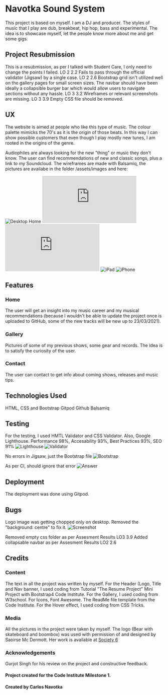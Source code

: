 # Navotka Sound System

This project is based on myself. I am a DJ and producer. The styles of music that I play are dub, breakbeat, hip hop, bass and experimental.
The idea is to showcase myself, let the people know more about me and get some gigs.

## Project Resubmission
This is a resubmission, as per I talked with Student Care, I only need to change the points I failed. 
LO 2 2.2 Fails to pass through the official validator (Jigsaw) by a single case.
LO 2 2.6 Bootstrap grid isn't utilized well on the gallery pages for small screen sizes. The navbar should have been ideally a collapsible burger bar which would allow users to navigate sections without any hassle.
LO 3 3.2 Wireframes or relevant screenshots are missing.
LO 3 3.9 Empty CSS file should be removed.

## UX
The website is aimed at people who like this type of music. The colour palette mimicks the 70's as it is the origin of those beats. In this way I can show possible customers that even though I play mostly new tunes, I am rooted in the origins of the genre.

Audiophiles are always looking for the new "thing" or music they don't know. The user can find recommendations of new and classic songs, plus a link to my Soundcloud.
The wireframes are made with Balsamiq, the pictures are availabe in the folder /assets/images and here:

![Desktop Home](https://github.com/cnavotka/navotka-soundsystem/blob/master/assets/images/BalsamiqMS1home.png)
![Desktop Gallery](https://github.com/cnavotka/navotka-soundsystem/blob/master/assets/images/BalsamiqMS1.pdf)
![Desktop Contact](https://github.com/cnavotka/navotka-soundsystem/blob/master/assets/images/BalsamiqMS1iii.pdf)
![iPad](htpps://github.com/cnavotka/navotka-soundsystem/blob/master/assets/images/iPadii.png)
![iPhone](https://github.com/cnavotka/navotka-soundsystem/blob/master/assets/images/Mobile%20balsamiq.png)


## Features
### Home
The user will get an insight into my music career and my musical recommendations (because I wouldn't be able to update the project once is uploaded to GitHub, some of the new tracks will be new up to 23/03/2021).

### Gallery

Pictures of some of my previous shows, some gear and records. The idea is to satisfy the curiosity of the user.

### Contact
The user can contact to get info about coming shows, releases and music tips.

## Technologies Used

HTML, CSS and Bootstrap
Gitpod
Github 
Balsamiq 

## Testing
For the testing, I used HMTL Validator and CSS Validator. Also, Google Lighthouse.
Performance 98%, Accesability 93%, Best Practices 93%, SEO 91%
![Lighthouse](https://github.com/cnavotka/navotka-soundsystem/blob/master/assets/images/lighthouse%20updated%20performance.png)
![Validator](https://github.com/cnavotka/navotka-soundsystem/blob/master/assets/images/validatorhtml.png)

No errors in Jigsaw, just the Bootstrap file
![Bootstrap](https://github.com/cnavotka/navotka-soundsystem/blob/master/assets/images/error%20validator%20only%20bootstrap.png)

As per CI, should ignore that error
![Answer](https://github.com/cnavotka/navotka-soundsystem/blob/master/assets/images/explanation%20bootstrap%20error.png)

## Deployment
The deployment was done using Gitpod.

## Bugs
Logo image was getting chopped only on desktop. Removed the "background: centre" to fix it. 
![Screenshot](https://github.com/cnavotka/navotka-soundsystem/blob/master/assets/images/headlogcut.png)

Removed empty css folder as per Assesment Results LO3 3.9
Added collapsable navbar as per Assesment Results LO2 2.6

## Credits
### Content
The text in all the project was written by myself.
For the Header (Logo, Title and Nav banner, I used coding from Tutorial "The Resume Project" Mini Project with Bootstrap4 Code Institute.
For the Gallery, I used coding from W3school.
For Icons, Font Awesome.
The ReadMe file template from the Code Institute.
For the Hover effect, I used coding from CSS Tricks.

### Media
All the pictures in the project were taken by myself.
The logo (Bear with skateboard and boombox) was used with permission of and designed by Saoirse Mc Dermott. Her work is available at [Society 6](https://society6.com/saoirsesushi)

### Acknowledgements

Gurjot Singh for his review on the project and constructive feedback.

#### Project created for the Code Institute Milestone 1.
#### Created by Carlos Navotka 






